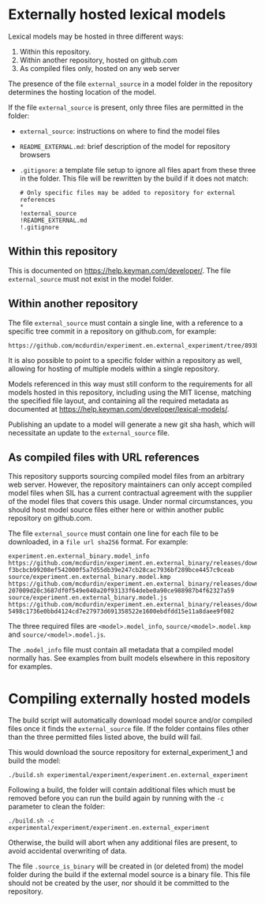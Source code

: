 # Externally hosted lexical models

Lexical models may be hosted in three different ways:

1. Within this repository.
2. Within another repository, hosted on github.com
3. As compiled files only, hosted on any web server

The presence of the file `external_source` in a model folder in the
repository determines the hosting location of the model.

If the file `external_source` is present, only three files are permitted in the
folder:

* `external_source`: instructions on where to find the model files
* `README_EXTERNAL.md`: brief description of the model for repository
  browsers
* `.gitignore`: a template file setup to ignore all files apart from these three
  in the folder. This file will be rewritten by the build if it does not match:

  ```
  # Only specific files may be added to repository for external references
  *
  !external_source
  !README_EXTERNAL.md
  !.gitignore
  ```

## Within this repository

This is documented on https://help.keyman.com/developer/. The file
`external_source` must not exist in the model folder.

## Within another repository

The file `external_source` must contain a single line, with a reference to a
specific tree commit in a repository on github.com, for example:

```
https://github.com/mcdurdin/experiment.en.external_experiment/tree/893b2d5db26876db0a3bcbd8db3b398e00bbd697
```

It is also possible to point to a specific folder within a repository as well,
allowing for hosting of multiple models within a single repository.

Models referenced in this way must still conform to the requirements for
all models hosted in this repository, including using the MIT license,
matching the specified file layout, and containing all the required metadata as
documented at https://help.keyman.com/developer/lexical-models/.

Publishing an update to a model will generate a new git sha hash, which will
necessitate an update to the `external_source` file.

## As compiled files with URL references

This repository supports sourcing compiled model files from an arbitrary web
server. However, the repository maintainers can only accept compiled model
files when SIL has a current contractual agreement with the supplier of the
model files that covers this usage. Under normal circumstances, you should
host model source files either here or within another public repository on
github.com.


The file `external_source` must contain one line for each file to be downloaded,
in a `file url sha256` format. For example:

```
experiment.en.external_binary.model_info https://github.com/mcdurdin/experiment.en.external_binary/releases/download/v1.0/experiment.en.external_binary.model_info f3bcbcb99208ef542000f5a7d55db39e247cb28cac7936bf289bce4457c9ceab
source/experiment.en.external_binary.model.kmp https://github.com/mcdurdin/experiment.en.external_binary/releases/download/v1.0/experiment.en.external_binary.model.kmp 207009d20c3687df0f549e040a20f93133f64debe0a90ce988987b4f62327a59
source/experiment.en.external_binary.model.js https://github.com/mcdurdin/experiment.en.external_binary/releases/download/v1.0/experiment.en.external_binary.model.js 5498c1736e0bbd4124cd7e27973d691358522e1600ebdfdd15e11a8daee9f082
```

The three required files are `<model>.model_info`, `source/<model>.model.kmp`
and `source/<model>.model.js`.

The `.model_info` file must contain all metadata that a compiled model normally
has. See examples from built models elsewhere in this repository for examples.

# Compiling externally hosted models

The build script will automatically download model source and/or compiled files
once it finds the `external_source` file. If the folder contains files other than
the three permitted files listed above, the build will fail.

This would download the source repository for external_experiment_1 and build the
model:

```
./build.sh experimental/experiment/experiment.en.external_experiment
```

Following a build, the folder will contain additional files which must be
removed before you can run the build again by running with the `-c` parameter to
clean the folder:

```
./build.sh -c experimental/experiment/experiment.en.external_experiment
```

Otherwise, the build will abort when any additional files are present, to avoid
accidental overwriting of data.

The file `.source_is_binary` will be created in (or deleted from) the model
folder during the build if the external model source is a binary file. This file
should not be created by the user, nor should it be committed to the repository.
